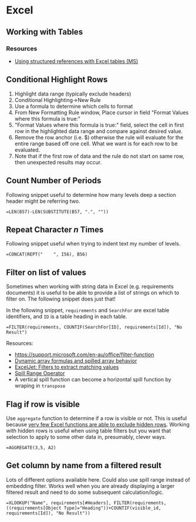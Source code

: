 # Excel

## Working with Tables

### Resources
- [Using structured references with Excel tables (MS)](https://support.microsoft.com/en-us/office/using-structured-references-with-excel-tables-f5ed2452-2337-4f71-bed3-c8ae6d2b276e)

## Conditional Highlight Rows
1. Highlight data range (typically exclude headers)
2. Conditional Highlighting->New Rule
3. Use a formula to determine which cells to format
4. From New Formatting Rule window, Place cursor in field "Format Values where this formula is true:"
5. "Format Values where this formula is true:" field, select the cell in first row in the highlighted data range and compare against desired value.
6. Remove the row anchor (i.e. $) otherwise the rule will evaluate for the entire range based off one cell. What we want is for each row to be evaluated.
7. Note that if the first row of data and the rule do not start on same row, then unexpected results may occur. 


## Count Number of Periods

Following snippet useful to determine how many levels deep a section header might be referring two. 

`=LEN(B57)-LEN(SUBSTITUTE(B57, ".", ""))`


## Repeat Character *n* Times

Following snippet useful when trying to indent text my number of levels.

`=CONCAT(REPT("    ", I56), B56)`


## Filter on list of values

Sometimes when working with string data in Excel (e.g. requirements documents) it is useful to be able to provide a list of strings on which to filter on. The following snippet does just that!

In the following snippet, `requirements` and `SearchFor` are excel table identifiers, and `ID` is a table heading in each table.

`=FILTER(requirements, COUNTIF(SearchFor[ID], requirements[Id]), "No Result")`

Resources:
- https://support.microsoft.com/en-au/office/filter-function
- [Dynamic array formulas and spilled array behavior](https://support.microsoft.com/en-au/office/dynamic-array-formulas-and-spilled-array-behavior-205c6b06-03ba-4151-89a1-87a7eb36e531)
- [ExcelJet: Filters to extract matching values](https://exceljet.net/formulas/filter-to-extract-matching-values)
- [Spill Range Operator](https://support.microsoft.com/en-us/office/spilled-range-operator-3dd5899f-bca2-4b9d-a172-3eae9ac22efd)
- A vertical spill function can become a horizontal spill function by wraping in `transpose`


## Flag if row is visible

Use `aggregate` function to determine if a row is visible or not. This is useful because [very few Excel functions are able to exclude hidden rows](https://www.sfmagazine.com/articles/2021/june/excel-calculations-based-on-visible-rows). Working with hidden rows is useful when using table filters but you want that selection to apply to some other data in, presumably, clever ways.

```
=AGGREGATE(3,5, A2)
```

## Get column by name from a filtered result

Lots of different options available here. Could also use spill range instead of embedding filter. Works well when you are already displaying a larger filtered result and need to do some subsequent calculation/logic.

```
=XLOOKUP("Name", requirements[#Headers], FILTER(requirements, ((requirements[Object Type]="Heading"))+COUNTIF(visible_id, requirements[Id]), "No Result"))
```
